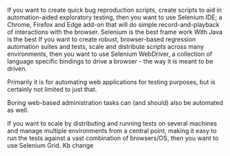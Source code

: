 If you want to create quick bug reproduction scripts, create scripts to aid in automation-aided exploratory testing, 
then you want to use Selenium IDE; a Chrome, Firefox and Edge add-on that will do simple record-and-playback of interactions with the browser. Selenium is the best frame work With Java is the best
If you want to create robust, browser-based regression automation suites and tests, 
scale and distribute scripts across many environments, then you want to use Selenium WebDriver, 
a collection of language specific bindings to drive a browser - the way it is meant to be driven.

Primarily it is for automating web applications for testing purposes, but is certainly not limited to just that.

Boring web-based administration tasks can (and should) also be automated as well.

If you want to scale by distributing and running tests on several machines and manage multiple environments from a central point,
 making it easy to run the tests against a vast combination of browsers/OS, then you want to use Selenium Grid.
Kb change
